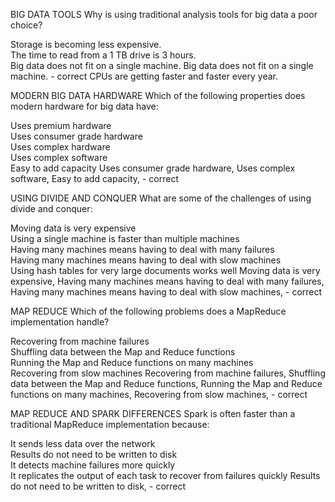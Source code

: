 BIG DATA TOOLS Why is using traditional analysis tools for big data a poor choice?

 Storage is becoming less expensive.  
 The time to read from a 1 TB drive is 3 hours.  
 Big data does not fit on a single machine. 
 Big data does not fit on a single machine. - correct  CPUs are getting faster and faster every year.


MODERN BIG DATA HARDWARE  Which of the following properties does modern hardware for big data have:

 Uses premium hardware  
 Uses consumer grade hardware  
 Uses complex hardware  
 Uses complex software  
 Easy to add capacity
Uses consumer grade hardware, Uses complex software, Easy to add capacity, - correct

USING DIVIDE AND CONQUER  What are some of the challenges of using divide and conquer:

 Moving data is very expensive  
 Using a single machine is faster than multiple machines  
 Having many machines means having to deal with many failures  
 Having many machines means having to deal with slow machines  
 Using hash tables for very large documents works well
Moving data is very expensive, Having many machines means having to deal with many failures, Having many machines means having to deal with slow machines, - correct

MAP REDUCE  Which of the following problems does a MapReduce implementation handle?

 Recovering from machine failures  
 Shuffling data between the Map and Reduce functions  
 Running the Map and Reduce functions on many machines  
 Recovering from slow machines
Recovering from machine failures, Shuffling data between the Map and Reduce functions, Running the Map and Reduce functions on many machines, Recovering from slow machines, - correct

MAP REDUCE AND SPARK DIFFERENCES  Spark is often faster than a traditional MapReduce implementation because:

 It sends less data over the network  
 Results do not need to be written to disk  
 It detects machine failures more quickly  
 It replicates the output of each task to recover from failures quickly
Results do not need to be written to disk, - correct
